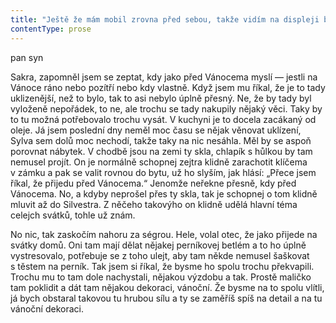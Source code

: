 ```yaml
---
title: "Ještě že mám mobil zrovna před sebou, takže vidím na displeji blikat tatíka\\. Jinak bych to asi neslyšel, telefon by Nine Inch Nails s\_novým Torusem nepřeřval\\. Nazdar, jak se máš? Prej se má dobře, prej mají příští týden dělat perníkovej betlém\\. A\_sakra, to je hodně zlý\\. Co děláš ty? Já poslouchám vážnou hudbu, zrovna\\. Jinak celkem nic, říkal jsem si, že bych se asi teď trochu víc věnoval vaření\\. Víš, když je tady prázdná ta velká kuchyň, dole\\. Asi začnu víc vařit\\. Co je novýho? Asi vlastně nic, nic extra novýho se neděje\\. Je doma Sylva? No, asi jo, myslím, že jo\\. Jak se má? Sylva? No, normálně\\. Myslím, že se má celkem normálně\\. Prej na ni mám dávat pozor\\. Tak to je snad jasný, tohle mi nemusí říkat, dávám na ni pozor celej život\\. No tak jo, já jí občas něco uvařím\\. Prej nemám dělat v\_domě žádnej nepořádek, že přijede před Vánocema domů, tak na týden\\. Nojo, jasně, tady je to uklizenější, než to bylo\\. Neboj\\. Akorát jsem si sem dolů přinesl muziku, ale to už jsem ti říkal, žejo\\."
contentType: prose
---
```


<section>

pan syn

Sakra, zapomněl jsem se zeptat, kdy jako před Vánocema myslí — jestli na Vánoce ráno nebo pozítří nebo kdy vlastně. Když jsem mu říkal, že je to tady uklizenější, než to bylo, tak to asi nebylo úplně přesný. Ne, že by tady byl vyloženě nepořádek, to ne, ale trochu se tady nakupily nějaký věci. Taky by to tu možná potřebovalo trochu vysát. V kuchyni je to docela zacákaný od oleje. Já jsem poslední dny neměl moc času se nějak věnovat uklízení, Sylva sem dolů moc nechodí, takže taky na nic nesáhla. Měl by se aspoň porovnat nábytek. V chodbě jsou na zemi ty skla, chlapík s hůlkou by tam nemusel projít. On je normálně schopnej zejtra klidně zarachotit klíčema v zámku a pak se valit rovnou do bytu, už ho slyším, jak hlásí: „Přece jsem říkal, že přijedu před Vánocema.“ Jenomže neřekne přesně, kdy před Vánocema. No, a kdyby neprošel přes ty skla, tak je schopnej o tom klidně mluvit až do Silvestra. Z něčeho takovýho on klidně udělá hlavní téma celejch svátků, tohle už znám.

No nic, tak zaskočím nahoru za ségrou. Hele, volal otec, že jako přijede na svátky domů. Oni tam mají dělat nějakej perníkovej betlém a to ho úplně vystresovalo, potřebuje se z toho ulejt, aby tam někde nemusel šaškovat s těstem na perník. Tak jsem si říkal, že bysme ho spolu trochu překvapili. Trochu mu to tam dole nachystali, nějakou výzdobu a tak. Prostě maličko tam poklidit a dát tam nějakou dekoraci, vánoční. Že bysme na to spolu vlítli, já bych obstaral takovou tu hrubou sílu a ty se zaměříš spíš na detail a na tu vánoční dekoraci.

</section>
